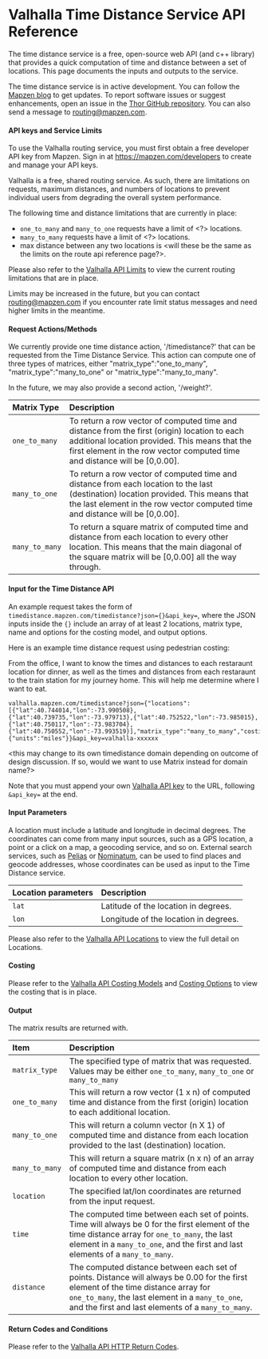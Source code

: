 
# Valhalla Time Distance Service API Reference

The time distance service is a free, open-source web API (and c++ library) that provides a quick computation of time and distance between a set of locations. This page documents the inputs and outputs to the service.

The time distance service is in active development. You can follow the [Mapzen blog](https://mapzen.com/blog) to get updates. To report software issues or suggest enhancements, open an issue in the [Thor GitHub repository](https://github.com/valhalla/thor/issues). You can also send a message to [routing@mapzen.com](mailto:routing@mapzen.com).
	
#### API keys and Service Limits

To use the Valhalla routing service, you must first obtain a free developer API key from Mapzen. Sign in at https://mapzen.com/developers to create and manage your API keys.

Valhalla is a free, shared routing service. As such, there are limitations on requests, maximum distances, and numbers of locations to prevent individual users from degrading the overall system performance.

The following time and distance limitations that are currently in place:

* `one_to_many` and `many_to_one` requests have a limit of <?> locations.
* `many_to_many` requests have a limit of <?> locations.
* max distance between any two locations is <will these be the same as the limits on the route api reference page?>.

Please also refer to the [Valhalla API Limits](https://mapzen.com/documentation/valhalla/api-reference/#api-keys-and-service-limits) to view the current routing limitations that are in place.

Limits may be increased in the future, but you can contact routing@mapzen.com if you encounter rate limit status messages and need higher limits in the meantime.

#### Request Actions/Methods

We currently provide one time distance action, '/timedistance?' that can be requested from the Time Distance Service.  This action can compute one of three types of matrices, either "matrix_type":"one_to_many", "matrix_type":"many_to_one" or "matrix_type":"many_to_many".  

In the future, we may also provide a second action, '/weight?'.

| Matrix Type | Description |
| :--------- | :----------- |
| `one_to_many` | To return a row vector of computed time and distance from the first (origin) location to each additional location provided. This means that the first element in the row vector computed time and distance will be [0,0.00]. |
| `many_to_one` | To return a row vector of computed time and distance from each location to the last (destination) location provided. This means that the last element in the row vector computed time and distance will be [0,0.00]. |
| `many_to_many` | To return a square matrix of computed time and distance from each location to every other location.  This means that the main diagonal of the square matrix will be [0,0.00] all the way through.  |


#### Input for the Time Distance API

An example request takes the form of `timedistance.mapzen.com/timedistance?json={}&api_key=`, where the JSON inputs inside the ``{}`` include an array of at least 2 locations, matrix type, name and options for the costing model, and output options.  <this may change to be the mapzen.com domain depending on outcome of design discussion>

Here is an example time distance request using pedestrian costing:

From the office, I want to know the times and distances to each restaraunt location for dinner, as well as the times and distances from each restaraunt to the train station for my journey home.  This will help me determine where I want to eat.

    valhalla.mapzen.com/timedistance?json={"locations":[{"lat":40.744014,"lon":-73.990508},{"lat":40.739735,"lon":-73.979713},{"lat":40.752522,"lon":-73.985015},{"lat":40.750117,"lon":-73.983704},{"lat":40.750552,"lon":-73.993519}],"matrix_type":"many_to_many","costing":"pedestrian","directions_options":{"units":"miles"}}&api_key=valhalla-xxxxxx
    
<this may change to its own timedistance domain depending on outcome of design discussion.  If so, would we want to use Matrix instead for domain name?>

Note that you must append your own [Valhalla API key](https://mapzen.com/developers) to the URL, following `&api_key=` at the end.

#### Input Parameters

A location must include a latitude and longitude in decimal degrees. The coordinates can come from many input sources, such as a GPS location, a point or a click on a map, a geocoding service, and so on. External search services, such as [Pelias](https://github.com/pelias) or [Nominatum](http://wiki.openstreetmap.org/wiki/Nominatim), can be used to find places and geocode addresses, whose coordinates can be used as input to the Time Distance service.

| Location parameters | Description |
| :--------- | :----------- |
| `lat` | Latitude of the location in degrees. |
| `lon` | Longitude of the location in degrees. |

Please also refer to the [Valhalla API Locations](https://mapzen.com/documentation/valhalla/api-reference/#locations) to view the full detail on Locations.

#### Costing

Please refer to the [Valhalla API Costing Models](https://mapzen.com/documentation/valhalla/api-reference/#costing-models) and [Costing Options](https://mapzen.com/documentation/valhalla/api-reference/#costing-options) to view the costing that is in place.

#### Output

The matrix results are returned with.

| Item | Description |
| :---- | :----------- |
| `matrix_type` | The specified type of matrix that was requested. Values may be either `one_to_many`, `many_to_one` or `many_to_many` |
| `one_to_many` | This will return a row vector (1 x n) of computed time and distance from the first (origin) location to each additional location. |
| `many_to_one` | This will return a column vector (n X 1) of computed time and distance from each location provided to the last (destination) location. |
| `many_to_many` | This will return a square matrix (n x n) of an array of computed time and distance from each location to every other location. |
| `location` | The specified lat/lon coordinates are returned from the input request. |
| `time` | The computed time between each set of points. Time will always be 0 for the first element of the time distance array for `one_to_many`, the last element in a `many_to_one`, and the first and last elements of a `many_to_many`.  |
| `distance` | The computed distance between each set of points. Distance will always be 0.00 for the first element of the time distance array for `one_to_many`, the last element in a `many_to_one`, and the first and last elements of a `many_to_many`. |

#### Return Codes and Conditions

Please refer to the [Valhalla API HTTP Return Codes](https://mapzen.com/documentation/valhalla/api-reference/#return-codes-and-conditions).
